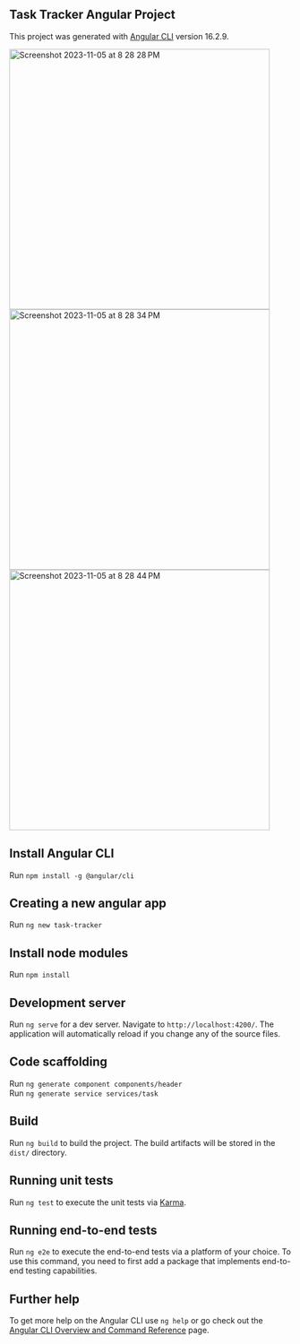 ## Task Tracker Angular Project

This project was generated with [Angular CLI](https://github.com/angular/angular-cli) version 16.2.9.

<img width="465" alt="Screenshot 2023-11-05 at 8 28 28 PM" src="https://github.com/lovish1996/task-tracker-ng/assets/13662659/e7f729e8-c3e5-421a-90fd-1793d533b22a"> \
<img width="465" alt="Screenshot 2023-11-05 at 8 28 34 PM" src="https://github.com/lovish1996/task-tracker-ng/assets/13662659/9dcafd88-4b98-488f-8457-9521c0cc1767"> \
<img width="465" alt="Screenshot 2023-11-05 at 8 28 44 PM" src="https://github.com/lovish1996/task-tracker-ng/assets/13662659/1aa1a484-6f80-45cd-8184-ef4425272d5b">


## Install Angular CLI

Run `npm install -g @angular/cli`

## Creating a new angular app

Run `ng new task-tracker`

## Install node modules

Run `npm install`

## Development server

Run `ng serve` for a dev server. Navigate to `http://localhost:4200/`. The application will automatically reload if you change any of the source files.

## Code scaffolding

Run `ng generate component components/header` \
Run `ng generate service services/task`

## Build

Run `ng build` to build the project. The build artifacts will be stored in the `dist/` directory.

## Running unit tests

Run `ng test` to execute the unit tests via [Karma](https://karma-runner.github.io).

## Running end-to-end tests

Run `ng e2e` to execute the end-to-end tests via a platform of your choice. To use this command, you need to first add a package that implements end-to-end
testing capabilities.

## Further help

To get more help on the Angular CLI use `ng help` or go check out the [Angular CLI Overview and Command Reference](https://angular.io/cli) page.
